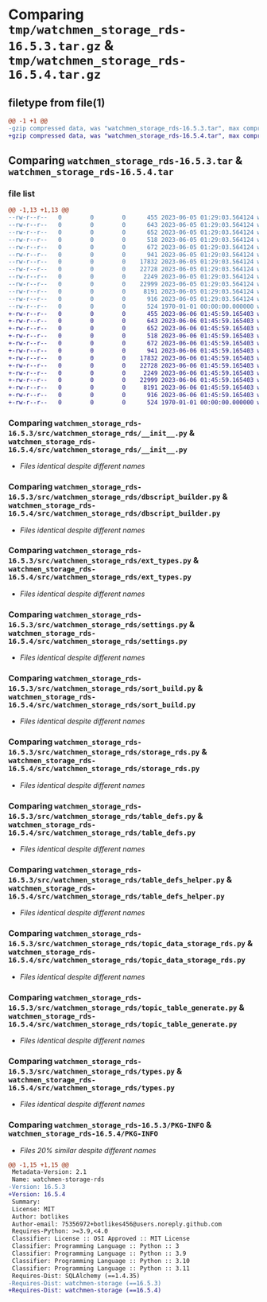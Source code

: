 # Comparing `tmp/watchmen_storage_rds-16.5.3.tar.gz` & `tmp/watchmen_storage_rds-16.5.4.tar.gz`

## filetype from file(1)

```diff
@@ -1 +1 @@
-gzip compressed data, was "watchmen_storage_rds-16.5.3.tar", max compression
+gzip compressed data, was "watchmen_storage_rds-16.5.4.tar", max compression
```

## Comparing `watchmen_storage_rds-16.5.3.tar` & `watchmen_storage_rds-16.5.4.tar`

### file list

```diff
@@ -1,13 +1,13 @@
--rw-r--r--   0        0        0      455 2023-06-05 01:29:03.564124 watchmen_storage_rds-16.5.3/pyproject.toml
--rw-r--r--   0        0        0      643 2023-06-05 01:29:03.564124 watchmen_storage_rds-16.5.3/src/watchmen_storage_rds/__init__.py
--rw-r--r--   0        0        0      652 2023-06-05 01:29:03.564124 watchmen_storage_rds-16.5.3/src/watchmen_storage_rds/dbscript_builder.py
--rw-r--r--   0        0        0      518 2023-06-05 01:29:03.564124 watchmen_storage_rds-16.5.3/src/watchmen_storage_rds/ext_types.py
--rw-r--r--   0        0        0      672 2023-06-05 01:29:03.564124 watchmen_storage_rds-16.5.3/src/watchmen_storage_rds/settings.py
--rw-r--r--   0        0        0      941 2023-06-05 01:29:03.564124 watchmen_storage_rds-16.5.3/src/watchmen_storage_rds/sort_build.py
--rw-r--r--   0        0        0    17832 2023-06-05 01:29:03.564124 watchmen_storage_rds-16.5.3/src/watchmen_storage_rds/storage_rds.py
--rw-r--r--   0        0        0    22728 2023-06-05 01:29:03.564124 watchmen_storage_rds-16.5.3/src/watchmen_storage_rds/table_defs.py
--rw-r--r--   0        0        0     2249 2023-06-05 01:29:03.564124 watchmen_storage_rds-16.5.3/src/watchmen_storage_rds/table_defs_helper.py
--rw-r--r--   0        0        0    22999 2023-06-05 01:29:03.564124 watchmen_storage_rds-16.5.3/src/watchmen_storage_rds/topic_data_storage_rds.py
--rw-r--r--   0        0        0     8191 2023-06-05 01:29:03.564124 watchmen_storage_rds-16.5.3/src/watchmen_storage_rds/topic_table_generate.py
--rw-r--r--   0        0        0      916 2023-06-05 01:29:03.564124 watchmen_storage_rds-16.5.3/src/watchmen_storage_rds/types.py
--rw-r--r--   0        0        0      524 1970-01-01 00:00:00.000000 watchmen_storage_rds-16.5.3/PKG-INFO
+-rw-r--r--   0        0        0      455 2023-06-06 01:45:59.165403 watchmen_storage_rds-16.5.4/pyproject.toml
+-rw-r--r--   0        0        0      643 2023-06-06 01:45:59.165403 watchmen_storage_rds-16.5.4/src/watchmen_storage_rds/__init__.py
+-rw-r--r--   0        0        0      652 2023-06-06 01:45:59.165403 watchmen_storage_rds-16.5.4/src/watchmen_storage_rds/dbscript_builder.py
+-rw-r--r--   0        0        0      518 2023-06-06 01:45:59.165403 watchmen_storage_rds-16.5.4/src/watchmen_storage_rds/ext_types.py
+-rw-r--r--   0        0        0      672 2023-06-06 01:45:59.165403 watchmen_storage_rds-16.5.4/src/watchmen_storage_rds/settings.py
+-rw-r--r--   0        0        0      941 2023-06-06 01:45:59.165403 watchmen_storage_rds-16.5.4/src/watchmen_storage_rds/sort_build.py
+-rw-r--r--   0        0        0    17832 2023-06-06 01:45:59.165403 watchmen_storage_rds-16.5.4/src/watchmen_storage_rds/storage_rds.py
+-rw-r--r--   0        0        0    22728 2023-06-06 01:45:59.165403 watchmen_storage_rds-16.5.4/src/watchmen_storage_rds/table_defs.py
+-rw-r--r--   0        0        0     2249 2023-06-06 01:45:59.165403 watchmen_storage_rds-16.5.4/src/watchmen_storage_rds/table_defs_helper.py
+-rw-r--r--   0        0        0    22999 2023-06-06 01:45:59.165403 watchmen_storage_rds-16.5.4/src/watchmen_storage_rds/topic_data_storage_rds.py
+-rw-r--r--   0        0        0     8191 2023-06-06 01:45:59.165403 watchmen_storage_rds-16.5.4/src/watchmen_storage_rds/topic_table_generate.py
+-rw-r--r--   0        0        0      916 2023-06-06 01:45:59.165403 watchmen_storage_rds-16.5.4/src/watchmen_storage_rds/types.py
+-rw-r--r--   0        0        0      524 1970-01-01 00:00:00.000000 watchmen_storage_rds-16.5.4/PKG-INFO
```

### Comparing `watchmen_storage_rds-16.5.3/src/watchmen_storage_rds/__init__.py` & `watchmen_storage_rds-16.5.4/src/watchmen_storage_rds/__init__.py`

 * *Files identical despite different names*

### Comparing `watchmen_storage_rds-16.5.3/src/watchmen_storage_rds/dbscript_builder.py` & `watchmen_storage_rds-16.5.4/src/watchmen_storage_rds/dbscript_builder.py`

 * *Files identical despite different names*

### Comparing `watchmen_storage_rds-16.5.3/src/watchmen_storage_rds/ext_types.py` & `watchmen_storage_rds-16.5.4/src/watchmen_storage_rds/ext_types.py`

 * *Files identical despite different names*

### Comparing `watchmen_storage_rds-16.5.3/src/watchmen_storage_rds/settings.py` & `watchmen_storage_rds-16.5.4/src/watchmen_storage_rds/settings.py`

 * *Files identical despite different names*

### Comparing `watchmen_storage_rds-16.5.3/src/watchmen_storage_rds/sort_build.py` & `watchmen_storage_rds-16.5.4/src/watchmen_storage_rds/sort_build.py`

 * *Files identical despite different names*

### Comparing `watchmen_storage_rds-16.5.3/src/watchmen_storage_rds/storage_rds.py` & `watchmen_storage_rds-16.5.4/src/watchmen_storage_rds/storage_rds.py`

 * *Files identical despite different names*

### Comparing `watchmen_storage_rds-16.5.3/src/watchmen_storage_rds/table_defs.py` & `watchmen_storage_rds-16.5.4/src/watchmen_storage_rds/table_defs.py`

 * *Files identical despite different names*

### Comparing `watchmen_storage_rds-16.5.3/src/watchmen_storage_rds/table_defs_helper.py` & `watchmen_storage_rds-16.5.4/src/watchmen_storage_rds/table_defs_helper.py`

 * *Files identical despite different names*

### Comparing `watchmen_storage_rds-16.5.3/src/watchmen_storage_rds/topic_data_storage_rds.py` & `watchmen_storage_rds-16.5.4/src/watchmen_storage_rds/topic_data_storage_rds.py`

 * *Files identical despite different names*

### Comparing `watchmen_storage_rds-16.5.3/src/watchmen_storage_rds/topic_table_generate.py` & `watchmen_storage_rds-16.5.4/src/watchmen_storage_rds/topic_table_generate.py`

 * *Files identical despite different names*

### Comparing `watchmen_storage_rds-16.5.3/src/watchmen_storage_rds/types.py` & `watchmen_storage_rds-16.5.4/src/watchmen_storage_rds/types.py`

 * *Files identical despite different names*

### Comparing `watchmen_storage_rds-16.5.3/PKG-INFO` & `watchmen_storage_rds-16.5.4/PKG-INFO`

 * *Files 20% similar despite different names*

```diff
@@ -1,15 +1,15 @@
 Metadata-Version: 2.1
 Name: watchmen-storage-rds
-Version: 16.5.3
+Version: 16.5.4
 Summary: 
 License: MIT
 Author: botlikes
 Author-email: 75356972+botlikes456@users.noreply.github.com
 Requires-Python: >=3.9,<4.0
 Classifier: License :: OSI Approved :: MIT License
 Classifier: Programming Language :: Python :: 3
 Classifier: Programming Language :: Python :: 3.9
 Classifier: Programming Language :: Python :: 3.10
 Classifier: Programming Language :: Python :: 3.11
 Requires-Dist: SQLAlchemy (==1.4.35)
-Requires-Dist: watchmen-storage (==16.5.3)
+Requires-Dist: watchmen-storage (==16.5.4)
```

